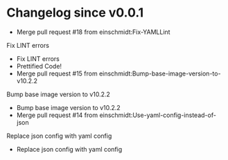 # Changelog since v0.0.1
- Merge pull request #18 from einschmidt:Fix-YAMLLint

Fix LINT errors 
- Fix LINT errors 
- Prettified Code! 
- Merge pull request #15 from einschmidt:Bump-base-image-version-to-v10.2.2

Bump base image version to v10.2.2 
- Bump base image version to v10.2.2 
- Merge pull request #14 from einschmidt:Use-yaml-config-instead-of-json

Replace json config with yaml config 
- Replace json config with yaml config 

